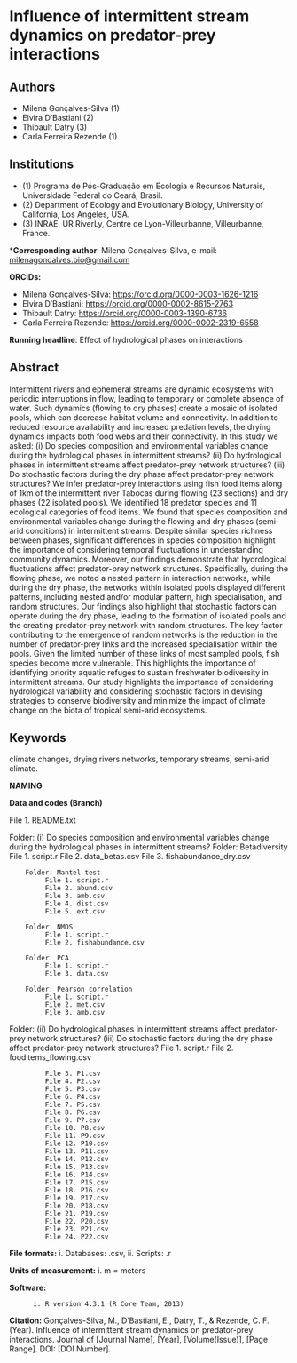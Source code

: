
# Influence of intermittent stream dynamics on predator-prey interactions

## Authors
- Milena Gonçalves-Silva (1)
- Elvira D’Bastiani (2)
- Thibault Datry (3)
- Carla Ferreira Rezende (1)

## Institutions
- (1) Programa de Pós-Graduação em Ecologia e Recursos Naturais, Universidade Federal do Ceará, Brasil.
- (2) Department of Ecology and Evolutionary Biology, University of California, Los Angeles, USA.
- (3) INRAE, UR RiverLy, Centre de Lyon-Villeurbanne, Villeurbanne, France.

***Corresponding author**: Milena Gonçalves-Silva, e-mail: milenagoncalves.bio@gmail.com

**ORCIDs:**
- Milena Gonçalves-Silva: https://orcid.org/0000-0003-1626-1216
- Elvira D’Bastiani: https://orcid.org/0000-0002-8615-2763
- Thibault Datry: https://orcid.org/0000-0003-1390-6736
- Carla Ferreira Rezende: https://orcid.org/0000-0002-2319-6558

**Running headline**: Effect of hydrological phases on interactions

## Abstract
Intermittent rivers and ephemeral streams are dynamic ecosystems with periodic interruptions in flow, leading to temporary or complete absence of water. Such dynamics (flowing to dry phases) create a mosaic of isolated pools, which can decrease habitat volume and connectivity. In addition to reduced resource availability and increased predation levels, the drying dynamics impacts both food webs and their connectivity. In this study we asked: (i) Do species composition and environmental variables change during the hydrological phases in intermittent streams? (ii) Do hydrological phases in intermittent streams affect predator-prey network structures? (iii) Do stochastic factors during the dry phase affect predator-prey network structures? We infer predator-prey interactions using fish food items along of 1km of the intermittent river Tabocas during flowing (23 sections) and dry phases (22 isolated pools). We identified 18 predator species and 11 ecological categories of food items. We found that species composition and environmental variables change during the flowing and dry phases (semi-arid conditions) in intermittent streams. Despite similar species richness between phases, significant differences in species composition highlight the importance of considering temporal fluctuations in understanding community dynamics. Moreover, our findings demonstrate that hydrological fluctuations affect predator-prey network structures. Specifically, during the flowing phase, we noted a nested pattern in interaction networks, while during the dry phase, the networks within isolated pools displayed different patterns, including nested and/or modular pattern, high specialisation, and random structures. Our findings also highlight that stochastic factors can operate during the dry phase, leading to the formation of isolated pools and the creating predator-prey network with random structures. The key factor contributing to the emergence of random networks is the reduction in the number of predator-prey links and the increased specialisation within the pools. Given the limited number of these links of most sampled pools, fish species become more vulnerable. This highlights the importance of identifying priority aquatic refuges to sustain freshwater biodiversity in intermittent streams. Our study highlights the importance of considering hydrological variability and considering stochastic factors in devising strategies to conserve biodiversity and minimize the impact of climate change on the biota of tropical semi-arid ecosystems.

## Keywords
climate changes, drying rivers networks, temporary streams, semi-arid climate.

**NAMING**

**Data and codes (Branch)**

File 1. README.txt  
    
Folder: (i) Do species composition and environmental variables change during the hydrological phases in intermittent streams? 
        Folder: Betadiversity
             File 1. script.r
             File 2. data_betas.csv
             File 3. fishabundance_dry.csv

        Folder: Mantel test
             File 1. script.r
             File 2. abund.csv
             File 3. amb.csv
             File 4. dist.csv
             File 5. ext.csv

        Folder: NMDS
             File 1. script.r 
             File 2. fishabundance.csv

        Folder: PCA
             File 1. script.r
             File 3. data.csv

        Folder: Pearson correlation
             File 1. script.r
             File 2. met.csv
             File 3. amb.csv


Folder: (ii) Do hydrological phases in intermittent streams affect predator-prey network structures? (iii) Do stochastic factors during the dry phase affect predator-prey network structures?
             File 1. script.r
             File 2. fooditems_flowing.csv

             File 3. P1.csv
             File 4. P2.csv
             File 5. P3.csv
             File 6. P4.csv
             File 7. P5.csv
             File 8. P6.csv
             File 9. P7.csv
             File 10. P8.csv
             File 11. P9.csv
             File 12. P10.csv
             File 13. P11.csv
             File 14. P12.csv
             File 15. P13.csv
             File 16. P14.csv
             File 17. P15.csv
             File 18. P16.csv
             File 19. P17.csv
             File 20. P18.csv
             File 21. P19.csv
             File 22. P20.csv
             File 23. P21.csv
             File 24. P22.csv
             
**File formats:**
           i.	Databases: .csv, 
           ii.	Scripts: .r

**Units of measurement:**
          i. m = meters
  
**Software:**

          i. R version 4.3.1 (R Core Team, 2013)

**Citation:**
Gonçalves-Silva, M., D’Bastiani, E., Datry, T., & Rezende, C. F. (Year). Influence of intermittent stream dynamics on predator-prey interactions. Journal of [Journal Name], [Year], [Volume(Issue)], [Page Range]. DOI: [DOI Number].
